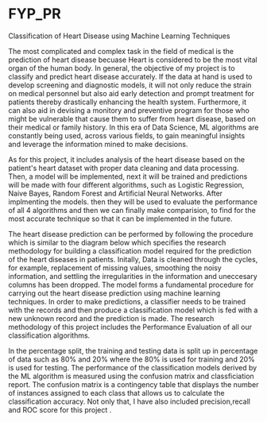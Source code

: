 # FYP_PR
Classification of Heart Disease using Machine Learning Techniques


  The most complicated and complex task in the field of medical is the prediction of heart disease becuase Heart is considered to be the most vital organ of the human body. In general, the objective of my project is to classify and predict heart disease accurately. If the data at hand is used to develop screening and diagnostic models, it will not only reduce the strain on medical personnel but also aid early detection and prompt treatment for patients thereby drastically enhancing the health system. Furthermore, it can also aid in devising a monitory and preventive program for those who might be vulnerable that cause them to suffer from heart disease, based on their medical or family history. In this era of Data Science, ML algorithms are constantly being used, across various fields, to gain meaningful insights and leverage the information mined to make decisions.

  As for this project, it includes analysis of the heart disease based on the patient's heart dataset with proper data cleaning and data processing. Then, a model will be implemented, next it will be trained and predictions will be made with four different algorithms, such as Logistic Regression, Naive Bayes, Random Forest and Artificial Neural Networks. After implmenting the models. then they will be  used to evaluate the performance of all 4 algorithms and then we can finally make comparision, to find for the most accurate technique so that it can be implemented in the future. 

  The heart disease prediction can be performed by following the procedure which is similar to the diagram below which specifies the research methodology for building a classification model required for the prediction of the heart diseases in patients. Initally, Data is cleaned through the cycles, for example, replacement of missing values, smoothing the noisy information, and settling the irregularities in the information and uneccesary columns has been dropped. The model forms a fundamental procedure for carrying out the heart disease prediction using machine learning techniques. In order to make predictions, a classifier needs to be trained with the records and then produce a classification model which is fed with a new unknown record and the prediction is made. The research methodology of this project  includes the Performance Evaluation of all  our classification algorithms.

In the percentage split, the training and testing data is split up in percentage of data such as 80% and 20% where the 80% is used for training and 20% is used for testing. The performance of the classification models derived by the ML algorithm is measured using the confusion matrix and classficiation report. The confusion matrix is a contingency table that displays the number of instances assigned to each class that  allows us to calculate the classification accuracy. Not only that, I have also included precision,recall and ROC score for this project .
